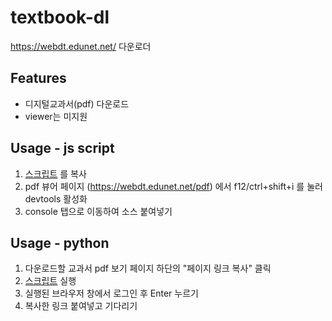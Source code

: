 
# textbook-dl

https://webdt.edunet.net/ 다운로더



## Features

- 디지털교과서(pdf) 다운로드
- viewer는 미지원


## Usage - js script

1. [스크립트](https://raw.githubusercontent.com/yeorinhieut/textbook-dl/main/index.js) 를 복사
2. pdf 뷰어 페이지 (https://webdt.edunet.net/pdf) 에서 f12/ctrl+shift+i 를 눌러 devtools 활성화
3. console 탭으로 이동하여 소스 붙여넣기

## Usage - python

1. 다운로드할 교과서 pdf 보기 페이지 하단의 "페이지 링크 복사" 클릭
2. [스크립트](https://raw.githubusercontent.com/yeorinhieut/textbook-dl/main/download.py) 실행
3. 실행된 브라우저 창에서 로그인 후 Enter 누르기
4. 복사한 링크 붙여넣고 기다리기
